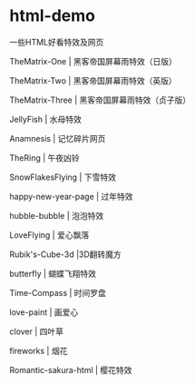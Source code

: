 # html-demo
一些HTML好看特效及网页

TheMatrix-One | 黑客帝国屏幕雨特效（日版）

TheMatrix-Two | 黑客帝国屏幕雨特效（英版）

TheMatrix-Three | 黑客帝国屏幕雨特效（贞子版）

JellyFish | 水母特效

Anamnesis | 记忆碎片网页

TheRing | 午夜凶铃

SnowFlakesFlying | 下雪特效

happy-new-year-page | 过年特效

hubble-bubble | 泡泡特效

LoveFlying | 爱心飘落

Rubik's-Cube-3d |3D翻转魔方

butterfly | 蝴蝶飞翔特效

Time-Compass | 时间罗盘

love-paint | 画爱心

clover | 四叶草

fireworks | 烟花

Romantic-sakura-html | 樱花特效
